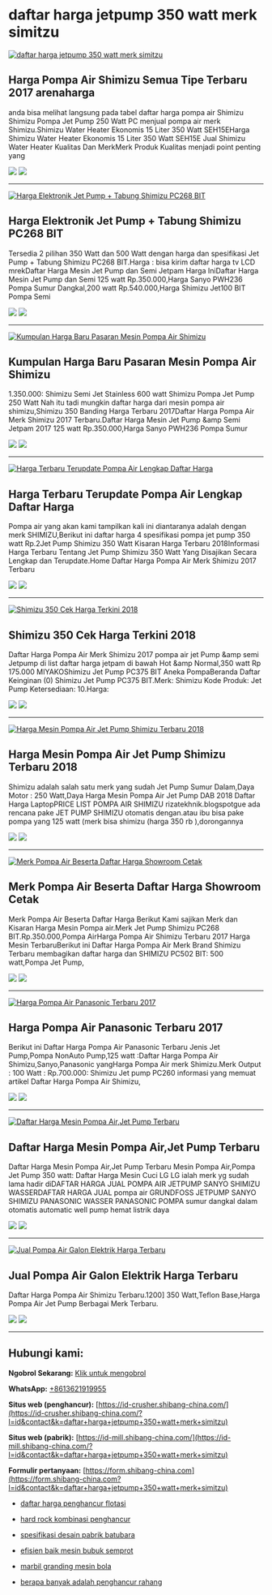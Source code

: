 # daftar harga jetpump 350 watt merk simitzu

<a href="https://swt.shibang-china.com/?l=id&img&k=daftar+harga+jetpump+350+watt+merk+simitzu" target="_blank">![daftar harga jetpump 350 watt merk simitzu](http://static.shibang-china.com/all-800x300/12.jpg)</a>

## Harga Pompa Air Shimizu Semua Tipe Terbaru 2017 arenaharga
anda bisa melihat langsung pada tabel daftar harga pompa air Shimizu Shimizu Pompa Jet Pump 250 Watt PC menjual pompa air merk Shimizu.Shimizu Water Heater Ekonomis 15 Liter 350 Watt SEH15EHarga Shimizu Water Heater Ekonomis 15 Liter 350 Watt SEH15E Jual Shimizu Water Heater Kualitas Dan MerkMerk Produk Kualitas menjadi point penting yang


<a href="https://whatsapp.shibangsoft.com/WhatsApp.php" target="_blank" title="WhatsApp">![](http://static.shibang-china.com/icon/whatsapp.png)</a> <a href="https://swt.shibang-china.com/?l=id&icon&k=daftar+harga+jetpump+350+watt+merk+simitzu" target="_blank">![](http://static.shibang-china.com/icon/chat-id.png)</a>

---

<a href="https://swt.shibang-china.com/?l=id&img&k=daftar+harga+jetpump+350+watt+merk+simitzu" target="_blank">![Harga Elektronik Jet Pump + Tabung Shimizu PC268 BIT](http://static.shibang-china.com/all-800x300/492.jpg)</a>

## Harga Elektronik Jet Pump + Tabung Shimizu PC268 BIT
Tersedia 2 pilihan 350 Watt dan 500 Watt dengan harga dan spesifikasi Jet Pump + Tabung Shimizu PC268 BIT.Harga : bisa kirim daftar harga tv LCD mrekDaftar Harga Mesin Jet Pump dan Semi Jetpam Harga IniDaftar Harga Mesin Jet Pump dan Semi 125 watt Rp.350.000,Harga Sanyo PWH236 Pompa Sumur Dangkal,200 watt Rp.540.000,Harga Shimizu Jet100 BIT Pompa Semi


<a href="https://whatsapp.shibangsoft.com/WhatsApp.php" target="_blank" title="WhatsApp">![](http://static.shibang-china.com/icon/whatsapp.png)</a> <a href="https://swt.shibang-china.com/?l=id&icon&k=daftar+harga+jetpump+350+watt+merk+simitzu" target="_blank">![](http://static.shibang-china.com/icon/chat-id.png)</a>

---

<a href="https://swt.shibang-china.com/?l=id&img&k=daftar+harga+jetpump+350+watt+merk+simitzu" target="_blank">![Kumpulan Harga Baru Pasaran Mesin Pompa Air Shimizu](http://static.shibang-china.com/all-800x300/346.jpg)</a>

## Kumpulan Harga Baru Pasaran Mesin Pompa Air Shimizu
1.350.000: Shimizu Semi Jet Stainless 600 watt Shimizu Pompa Jet Pump 250 Watt Nah itu tadi mungkin daftar harga dari mesin pompa air shimizu,Shimizu 350 Banding Harga Terbaru 2017Daftar Harga Pompa Air Merk Shimizu 2017 Terbaru.Daftar Harga Mesin Jet Pump &amp Semi Jetpam 2017 125 watt Rp.350.000,Harga Sanyo PWH236 Pompa Sumur


<a href="https://whatsapp.shibangsoft.com/WhatsApp.php" target="_blank" title="WhatsApp">![](http://static.shibang-china.com/icon/whatsapp.png)</a> <a href="https://swt.shibang-china.com/?l=id&icon&k=daftar+harga+jetpump+350+watt+merk+simitzu" target="_blank">![](http://static.shibang-china.com/icon/chat-id.png)</a>

---

<a href="https://swt.shibang-china.com/?l=id&img&k=daftar+harga+jetpump+350+watt+merk+simitzu" target="_blank">![Harga Terbaru Terupdate Pompa Air Lengkap Daftar Harga](http://static.shibang-china.com/all-800x300/1393.jpg)</a>

## Harga Terbaru Terupdate Pompa Air Lengkap Daftar Harga
Pompa air yang akan kami tampilkan kali ini diantaranya adalah dengan merk SHIMIZU,Berikut ini daftar harga 4 spesifikasi pompa jet pump 350 watt Rp.2Jet Pump Shimizu 350 Watt Kisaran Harga Terbaru 2018Informasi Harga Terbaru Tentang Jet Pump Shimizu 350 Watt Yang Disajikan Secara Lengkap dan Terupdate.Home Daftar Harga Pompa Air Merk Shimizu 2017 Terbaru


<a href="https://whatsapp.shibangsoft.com/WhatsApp.php" target="_blank" title="WhatsApp">![](http://static.shibang-china.com/icon/whatsapp.png)</a> <a href="https://swt.shibang-china.com/?l=id&icon&k=daftar+harga+jetpump+350+watt+merk+simitzu" target="_blank">![](http://static.shibang-china.com/icon/chat-id.png)</a>

---

<a href="https://swt.shibang-china.com/?l=id&img&k=daftar+harga+jetpump+350+watt+merk+simitzu" target="_blank">![Shimizu 350 Cek Harga Terkini 2018](http://static.shibang-china.com/all-800x300/1169.jpg)</a>

## Shimizu 350 Cek Harga Terkini 2018
Daftar Harga Pompa Air Merk Shimizu 2017 pompa air jet Pump &amp semi Jetpump di list daftar harga jetpam di bawah Hot &amp Normal,350 watt Rp 175.000 MIYAKOShimizu Jet Pump PC375 BIT Aneka PompaBeranda Daftar Keinginan (0) Shimizu Jet Pump PC375 BIT.Merk: Shimizu Kode Produk: Jet Pump Ketersediaan: 10.Harga:


<a href="https://whatsapp.shibangsoft.com/WhatsApp.php" target="_blank" title="WhatsApp">![](http://static.shibang-china.com/icon/whatsapp.png)</a> <a href="https://swt.shibang-china.com/?l=id&icon&k=daftar+harga+jetpump+350+watt+merk+simitzu" target="_blank">![](http://static.shibang-china.com/icon/chat-id.png)</a>

---

<a href="https://swt.shibang-china.com/?l=id&img&k=daftar+harga+jetpump+350+watt+merk+simitzu" target="_blank">![Harga Mesin Pompa Air Jet Pump Shimizu Terbaru 2018](http://static.shibang-china.com/all-800x300/1103.jpg)</a>

## Harga Mesin Pompa Air Jet Pump Shimizu Terbaru 2018
Shimizu adalah salah satu merk yang sudah Jet Pump Sumur Dalam,Daya Motor : 250 Watt,Daya Harga Mesin Pompa Air Jet Pump DAB 2018 Daftar Harga LaptopPRICE LIST POMPA AIR SHIMIZU rizatekhnik.blogspotgue ada rencana pake JET PUMP SHIMIZU otomatis dengan.atau ibu bisa pake pompa yang 125 watt (merk bisa shimizu (harga 350 rb ),dorongannya


<a href="https://whatsapp.shibangsoft.com/WhatsApp.php" target="_blank" title="WhatsApp">![](http://static.shibang-china.com/icon/whatsapp.png)</a> <a href="https://swt.shibang-china.com/?l=id&icon&k=daftar+harga+jetpump+350+watt+merk+simitzu" target="_blank">![](http://static.shibang-china.com/icon/chat-id.png)</a>

---

<a href="https://swt.shibang-china.com/?l=id&img&k=daftar+harga+jetpump+350+watt+merk+simitzu" target="_blank">![Merk Pompa Air Beserta Daftar Harga Showroom Cetak](http://static.shibang-china.com/all-800x300/130.jpg)</a>

## Merk Pompa Air Beserta Daftar Harga Showroom Cetak
Merk Pompa Air Beserta Daftar Harga Berikut Kami sajikan Merk dan Kisaran Harga Mesin Pompa air.Merk Jet Pump Shimizu PC268 BIT.Rp.350.000,Pompa AirHarga Pompa Air Shimizu Terbaru 2017 Harga Mesin TerbaruBerikut ini Daftar Harga Pompa Air Merk Brand Shimizu Terbaru membagikan daftar harga dan SHIMIZU PC502 BIT: 500 watt,Pompa Jet Pump,


<a href="https://whatsapp.shibangsoft.com/WhatsApp.php" target="_blank" title="WhatsApp">![](http://static.shibang-china.com/icon/whatsapp.png)</a> <a href="https://swt.shibang-china.com/?l=id&icon&k=daftar+harga+jetpump+350+watt+merk+simitzu" target="_blank">![](http://static.shibang-china.com/icon/chat-id.png)</a>

---

<a href="https://swt.shibang-china.com/?l=id&img&k=daftar+harga+jetpump+350+watt+merk+simitzu" target="_blank">![Harga Pompa Air Panasonic Terbaru 2017](http://static.shibang-china.com/all-800x300/1181.jpg)</a>

## Harga Pompa Air Panasonic Terbaru 2017
Berikut ini Daftar Harga Pompa Air Panasonic Terbaru Jenis Jet Pump,Pompa NonAuto Pump,125 watt :Daftar Harga Pompa Air Shimizu,Sanyo,Panasonic yangHarga Pompa Air merk Shimizu.Merk Output : 100 Watt : Rp.700.000: Shimizu Jet pump PC260 informasi yang memuat artikel Daftar Harga Pompa Air Shimizu,


<a href="https://whatsapp.shibangsoft.com/WhatsApp.php" target="_blank" title="WhatsApp">![](http://static.shibang-china.com/icon/whatsapp.png)</a> <a href="https://swt.shibang-china.com/?l=id&icon&k=daftar+harga+jetpump+350+watt+merk+simitzu" target="_blank">![](http://static.shibang-china.com/icon/chat-id.png)</a>

---

<a href="https://swt.shibang-china.com/?l=id&img&k=daftar+harga+jetpump+350+watt+merk+simitzu" target="_blank">![Daftar Harga Mesin Pompa Air,Jet Pump Terbaru](http://static.shibang-china.com/all-800x300/429.jpg)</a>

## Daftar Harga Mesin Pompa Air,Jet Pump Terbaru
Daftar Harga Mesin Pompa Air,Jet Pump Terbaru Mesin Pompa Air,Pompa Jet Pump 350 watt: Daftar Harga Mesin Cuci LG LG ialah merk yg sudah lama hadir diDAFTAR HARGA JUAL POMPA AIR JETPUMP SANYO SHIMIZU WASSERDAFTAR HARGA JUAL pompa air GRUNDFOSS JETPUMP SANYO SHIMIZU PANASONIC WASSER PANASONIC POMPA sumur dangkal dalam otomatis automatic well pump hemat listrik daya


<a href="https://whatsapp.shibangsoft.com/WhatsApp.php" target="_blank" title="WhatsApp">![](http://static.shibang-china.com/icon/whatsapp.png)</a> <a href="https://swt.shibang-china.com/?l=id&icon&k=daftar+harga+jetpump+350+watt+merk+simitzu" target="_blank">![](http://static.shibang-china.com/icon/chat-id.png)</a>

---

<a href="https://swt.shibang-china.com/?l=id&img&k=daftar+harga+jetpump+350+watt+merk+simitzu" target="_blank">![Jual Pompa Air Galon Elektrik Harga Terbaru](http://static.shibang-china.com/all-800x300/43.jpg)</a>

## Jual Pompa Air Galon Elektrik Harga Terbaru
Daftar Harga Pompa Air Shimizu Terbaru.1200] 350 Watt,Teflon Base,Harga Pompa Air Jet Pump Berbagai Merk Terbaru.

<a href="https://whatsapp.shibangsoft.com/WhatsApp.php" target="_blank" title="WhatsApp">![](http://static.shibang-china.com/icon/whatsapp.png)</a> <a href="https://swt.shibang-china.com/?l=id&icon&k=daftar+harga+jetpump+350+watt+merk+simitzu" target="_blank">![](http://static.shibang-china.com/icon/chat-id.png)</a>

---
## Hubungi kami:

**Ngobrol Sekarang:** [Klik untuk mengobrol](https://swt.shibang-china.com?l=id&contact&k=daftar+harga+jetpump+350+watt+merk+simitzu)

**WhatsApp:**  [+8613621919955](https://whatsapp.shibangsoft.com/WhatsApp.php)

**Situs web (penghancur):** [https://id-crusher.shibang-china.com/](https://id-crusher.shibang-china.com/?l=id&contact&k=daftar+harga+jetpump+350+watt+merk+simitzu)

**Situs web (pabrik):** [https://id-mill.shibang-china.com/](https://id-mill.shibang-china.com/?l=id&contact&k=daftar+harga+jetpump+350+watt+merk+simitzu)

**Formulir pertanyaan:** [https://form.shibang-china.com](https://form.shibang-china.com?l=id&contact&k=daftar+harga+jetpump+350+watt+merk+simitzu)

* [daftar harga penghancur flotasi](../32/daftar%20harga%20penghancur%20flotasi.md)

* [hard rock kombinasi penghancur](../33/hard%20rock%20kombinasi%20penghancur.md)

* [spesifikasi desain pabrik batubara](../38/spesifikasi%20desain%20pabrik%20batubara.md)

* [efisien baik mesin bubuk semprot](../35/efisien%20baik%20mesin%20bubuk%20semprot.md)

* [marbil granding mesin bola](../32/marbil%20granding%20mesin%20bola.md)

* [berapa banyak adalah penghancur rahang](../38/berapa%20banyak%20adalah%20penghancur%20rahang.md)
